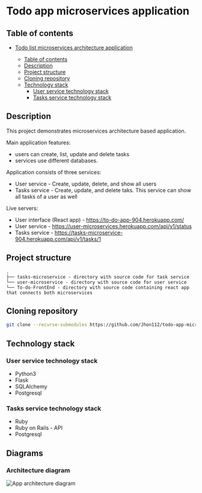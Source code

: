 # Todo app microservices application

## Table of contents

- [Todo list microservices architecture application](#Todo-app-microservices-architecture-application)
  - [Table of contents](#Table-of-contents)
  - [Description](#Description)
  - [Project structure](#Project-structure)
  - [Cloning repository](#Cloning-repository)
  - [Technology stack](#Technology-stack)
    - [User service technology stack](#User-service-technology-stack)
    - [Tasks service technology stack](#Tasks-service-technology-stack)

  <!-- - [Diagrams](#Diagrams)
    - [Deployment diagram](#Deployment-diagram) -->


## Description

This project demonstrates microservices architecture based application.

Main application features:

- users can create, list, update and delete tasks
- services use different databases.

Application consists of three services:

- User service - Create, update, delete, and show all users
- Tasks service - Create, update, and delete taks. This service can show all tasks of a user as well

Live servers:

- User interface (React app) - <https://to-do-app-904.herokuapp.com/>
- User service - <https://user-microservices.herokuapp.com/api/v1/status>
- Tasks service - <https://tasks-microservice-904.herokuapp.com/api/v1/tasks/1>

## Project structure

```
.
├── tasks-microservice - directory with source code for task service
└── user-microservice - directory with source code for user service
└── To-do-FrontEnd - directory with source code containing react app that connects both microservices
```

## Cloning repository

```bash
git clone --recurse-submodules https://github.com/Jhon112/todo-app-microservices
```

## Technology stack

### User service technology stack

- Python3
- Flask
- SQLAlchemy
- Postgresql

### Tasks service technology stack

- Ruby
- Ruby on Rails - API
- Postgresql

## Diagrams

### Architecture diagram

![App architecture diagram](https://github.com/Jhon112/todo-app-microservices/todo-app.png?raw=true)
